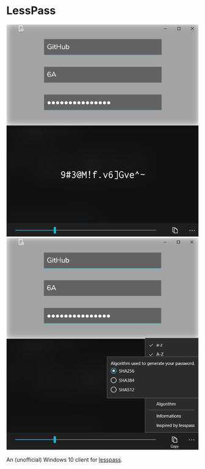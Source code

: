 LessPass
========

![Screenshot](Screenshot-0.png)
![Screenshot](Screenshot-1.png)

An (unofficial) Windows 10 client for [lesspass](https://lesspass.com).